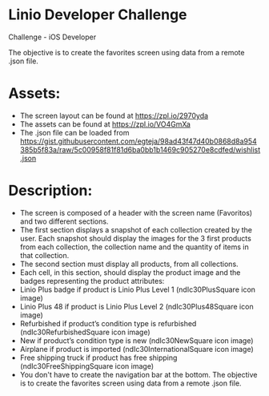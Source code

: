 # Linio Developer Challenge

Challenge - iOS Developer

The objective is to create the favorites screen using data from a remote .json file.

# Assets:

- The screen layout can be found at https://zpl.io/2970yda
- The assets can be found at https://zpl.io/VO4GmXa
- The .json file can be loaded from https://gist.githubusercontent.com/egteja/98ad43f47d40b0868d8a954385b5f83a/raw/5c00958f81f81d6ba0bb1b1469c905270e8cdfed/wishlist.json

# Description:

- The screen is composed of a header with the screen name (Favoritos) and two different sections.
- The first section displays a snapshot of each collection created by the user. Each snapshot should display the images for the 3 first products from each collection, the collection name and the quantity of items in that collection.
- The second section must display all products, from all collections.
- Each cell, in this section, should display the product image and the badges representing the product attributes:
- Linio Plus badge if product is Linio Plus Level 1 (ndIc30PlusSquare icon image)
- Linio Plus 48 if product is Linio Plus Level 2 (ndIc30Plus48Square icon image)
- Refurbished if product’s condition type is refurbished (ndIc30RefurbishedSquare icon image)
- New if product’s condition type is new (ndIc30NewSquare icon image)
- Airplane if product is imported (ndIc30InternationalSquare icon image)
- Free shipping truck if product has free shipping (ndIc30FreeShippingSquare icon image)
- You don't have to create the navigation bar at the bottom. The objective is to create the favorites screen using data from a remote .json file.
